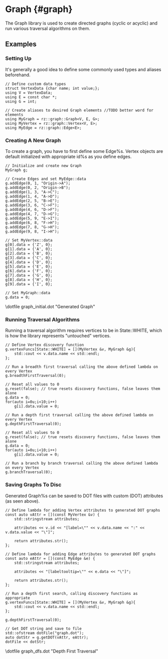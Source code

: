 Graph                         {#graph}
=============
The Graph library is used to create directed graphs (cyclic or acyclic) and run various traversal algorithms on them.

## Examples

### Setting Up
It's generally a good idea to define some commonly used types and aliases beforehand.

```{cpp}
// Define custom data types
struct VertexData {char name; int value;};
using V = VertexData;
using E = const char *;
using G = int;

// Create aliases to desired Graph elements //TODO better word for elements
using MyGraph = rz::graph::Graph<V, E, G>;
using MyVertex = rz::graph::Vertex<V, E>;  
using MyEdge = rz::graph::Edge<E>;
```

### Creating A New Graph
To create a graph, you have to first define some Edge%s. Vertex objects are default initialized with appropriate id%s as you define edges.

```{cpp}
// Initialize and create new Graph
MyGraph g;

// Create Edges and set MyEdge::data
g.addEdge(0, 1, "Origin->A");
g.addEdge(0, 2, "Origin->B");
g.addEdge(1, 3, "A->C");
g.addEdge(1, 4, "A->D");
g.addEdge(2, 5, "B->E");
g.addEdge(3, 6, "C->F");
g.addEdge(4, 6, "D->F");
g.addEdge(4, 7, "D->G");
g.addEdge(5, 9, "E->I");
g.addEdge(6, 8, "F->H");
g.addEdge(7, 8, "G->H");
g.addEdge(9, 8, "I->H");

// Set MyVertex::data
g[0].data = {'Z', 0};
g[1].data = {'A', 0};
g[2].data = {'B', 0};
g[3].data = {'C', 0};
g[4].data = {'D', 0};
g[5].data = {'E', 0};
g[6].data = {'F', 0};
g[7].data = {'G', 0};
g[8].data = {'H', 0};
g[9].data = {'I', 0};

// Set MyGraph::data
g.data = 0;
```

\dotfile graph_initial.dot "Generated Graph"

### Running Traversal Algorithms
Running a traversal algorithm requires vertices to be in State::WHITE, which is how the library represents "untouched" vertices.

```{cpp}
// Define Vertex discovery function
g.vertexFuncs[State::WHITE] = [](MyVertex &v, MyGraph &g){
    std::cout << v.data.name << std::endl;
};

// Run a breadth first traversal calling the above defined lambda on every Vertex
g.breadthFirstTraversal(0);

// Reset all values to 0
g.reset(false); // true resets discovery functions, false leaves them alone
g.data = 0;
for(auto i=0u;i<10;i++)
    g[i].data.value = 0;

// Run a depth first traversal calling the above defined lambda on every Vertex
g.depthFirstTraversal(0);

// Reset all values to 0
g.reset(false); // true resets discovery functions, false leaves them alone
g.data = 0;
for(auto i=0u;i<10;i++)
    g[i].data.value = 0;

// Run a branch by branch traversal calling the above defined lambda on every Vertex
g.branchTraversal(0);
```

### Saving Graphs To Disc
Generated Graph%s can be saved to DOT files with custom (DOT) attributes (as seen above).

```{cpp}
// Define lambda for adding Vertex attributes to generated DOT graphs
const auto vAttr = [](const MyVertex &v) {
    std::stringstream attributes;

    attributes << v.id << "[label=\"" << v.data.name << ":" << v.data.value << "\"]";

    return attributes.str();
};

// Define lambda for adding Edge attributes to generated DOT graphs
const auto eAttr = [](const MyEdge &e) {
    std::stringstream attributes;

    attributes << "[labeltooltip=\"" << e.data << "\"]";

    return attributes.str();
};

// Run a depth first search, calling discovery functions as appropriate
g.vertexFuncs[State::WHITE] = [](MyVertex &v, MyGraph &g){
    std::cout << v.data.name << std::endl;
};

g.depthFirstTraversal(0);

// Get DOT string and save to file
std::ofstream dotFile("graph.dot");
auto dotStr = g.getDOT(vAttr, eAttr);
dotFile << dotStr;

```

\dotfile graph_dfs.dot "Depth First Traversal"
